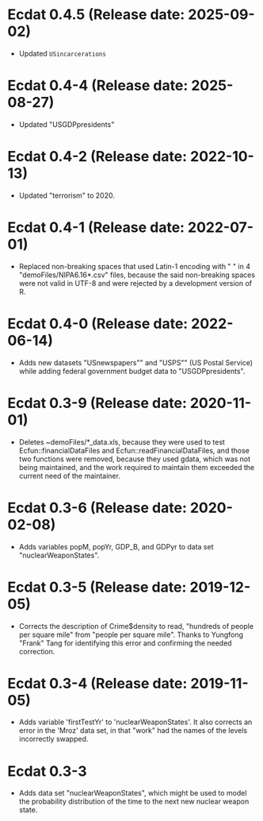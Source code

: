 # Ecdat 0.4.5 (Release date: 2025-09-02)
* Updated `USincarcerations`

# Ecdat 0.4-4 (Release date: 2025-08-27)
* Updated "USGDPpresidents"

# Ecdat 0.4-2 (Release date: 2022-10-13)
* Updated "terrorism" to 2020.  

# Ecdat 0.4-1 (Release date: 2022-07-01)
* Replaced non-breaking spaces that used Latin-1 encoding with " " in 4 "demoFiles/NIPA6.16*.csv" files, because the said non-breaking spaces were not valid in UTF-8 and were rejected by a development version of R.

# Ecdat 0.4-0 (Release date: 2022-06-14)
* Adds new datasets "USnewspapers"" and "USPS"" (US Postal Service) while adding federal government budget data to "USGDPpresidents".  

# Ecdat 0.3-9 (Release date:  2020-11-01)
* Deletes ~demoFiles/*_data.xls, because they were used to test Ecfun::financialDataFiles and Ecfun::readFinancialDataFiles, and those two functions were removed, because they used gdata, which was not being maintained, and the work required to maintain them exceeded the current need of the maintainer.  

# Ecdat 0.3-6 (Release date: 2020-02-08)
* Adds variables popM, popYr, GDP_B, and GDPyr to data set "nuclearWeaponStates".  

# Ecdat 0.3-5 (Release date: 2019-12-05)
* Corrects the description of Crime$density to read, "hundreds of people per square mile" from "people per square mile".  Thanks to Yungfong "Frank" Tang for identifying this error and confirming the needed correction.  

# Ecdat 0.3-4 (Release date: 2019-11-05)
* Adds variable 'firstTestYr' to 'nuclearWeaponStates'.  It also corrects an error in the 'Mroz' data set, in that "work" had the names of the levels incorrectly swapped.  

# Ecdat 0.3-3 
* Adds data set "nuclearWeaponStates", which might be used to model the probability distribution of the time to the next new nuclear weapon state.  
